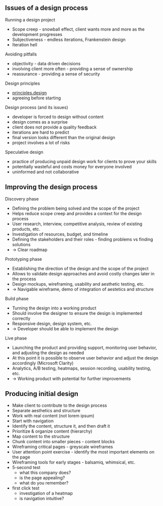## Issues of a design process

Running a design project

- Scope creep - snowball effect, client wants more and more as the development progresses
- Subjectiveness - endless iterations, Frankenstein design
- Iteration hell

Avoiding pitfalls

- objectivity - data driven decisions
- involving client more often - providing a sense of ownership
- reassurance - providing a sense of security

Design principles

- [principles.design](https://principles.design/)
- agreeing before starting

Design process (and its issues)

- developer is forced to design without content
- design comes as a surprise
- client does not provide a quality feedback
- iterations are hard to predict
- final version looks different than the original design
- project involves a lot of risks

Speculative design

- practice of producing unpaid design work for clients to prove your skills
- potentially wasteful and costs money for everyone involved
- uninformed and not collaborative

## Improving the design process

Discovery phase

- Defining the problem being solved and the scope of the project
- Helps reduce scope creep and provides a context for the design process
- User research, interview, competitive analysis, review of existing products, etc.
- Investigation of resources, budget, and timeline
- Defining the stakeholders and their roles - finding problems vs finding solutions
- → Clear roadmap

Prototyping phase

- Establishing the direction of the design and the scope of the project
- Allows to validate design approaches and avoid costly changes later in the process
- Design mockups, wireframing, usability and aesthetic testing, etc.
- → Navigable wireframe, demo of integration of aestetics and structure

Build phase

- Turning the design into a working product
- Should involve the designer to ensure the design is implemented correctly
- Responsive design, design system, etc.
- → Developer should be able to implement the design

Live phase

- Launching the product and providing support, monitoring user behavior, and adjusting the design as needed
- At this point it is possible to observe user behavior and adjust the design accordingly (Microsoft Clarity)
- Analytics, A/B testing, heatmaps, session recording, usability testing, etc.
- → Working product with potential for further improvements

## Producing initial design

- Make client to contribute to the design process
- Separate aesthetics and structure
- Work with real content (not lorem ipsum)
- Start with navigation
- Identify the content, structure it, and then draft it
- Prioritize & organize content (hierarchy)
- Map content to the structure
- Chunk content into smaller pieces - content blocks
- Wireframing critical pages - greyscale wireframes
- User attention point exercise - identify the most important elements on the page
- Wireframing tools for early stages - balsamiq, whimsical, etc.
- 5-second test
  - what this company does?
  - is the page appealing?
  - what do you remember?
- first click test
  - investigation of a heatmap
  - is navigation intuitive?
